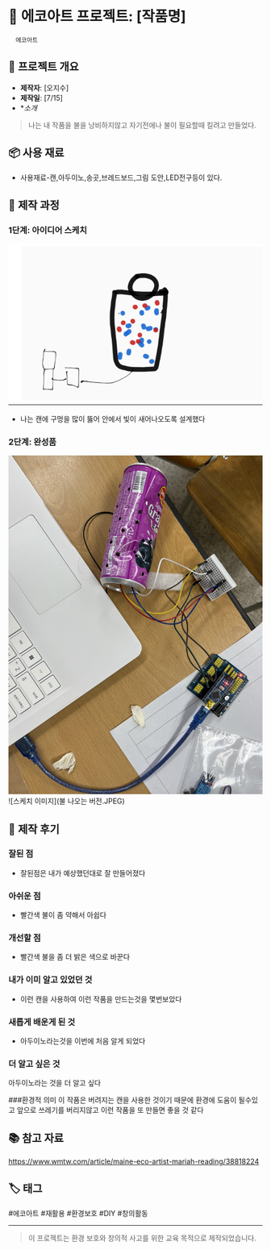 # 🌱 에코아트 프로젝트: [작품명]
      에코아트
## 📖 프로젝트 개요
- **제작자**: [오지수]
- **제작일**: [7/15]
- **소개*
> 나는 내 작품을 불을 낭비하지않고 자기전에나 불이 필요할때 킬려고 만들었다.

## 📦 사용 재료
- 사용재료-캔,아두이노,송곳,브레드보드,그림 도안,LED전구등이 있다.

## 🔧 제작 과정


### 1단계: 아이디어 스케치
![스케치 이미지](스케치.png)
- 나는 캔에 구멍을 많이 뚫어 안에서 빛이 새어나오도록 설계했다
### 2단계: 완성품
![스케치 이미지](완성작.jpg)
![스케치 이미지](불 나오는 버전.JPEG)

## 💭 제작 후기
### 잘된 점
- 잘된점은 내가 예상했던대로 잘 만들어졌다

### 아쉬운 점
-  빨간색 불이 좀 약해서 아쉽다

### 개선할 점
-  빨간색 불을 좀 더 밝은 색으로 바꾼다

### 내가 이미 알고 있었던 것
-  이런 캔을 사용하여 이런 작품을 만드는것을 몇번보았다

### 새롭게 배운게 된 것
-  아두이노라는것을 이번에 처음 알게 되었다

### 더 알고 싶은 것
아두이노라는 것을 더 알고 싶다

###환경적 의미
 이 작품은 버려지는 캔을 사용한 것이기 때문에 환경에 도움이 될수있고 앞으로 쓰레기를 버리지않고 이런 작품을 또 만들면 좋을 것 같다


## 📚 참고 자료
  https://www.wmtw.com/article/maine-eco-artist-mariah-reading/38818224
## 🏷️ 태그
#에코아트 #재활용 #환경보호 #DIY #창의활동

---

> 이 프로젝트는 환경 보호와 창의적 사고를 위한 교육 목적으로 제작되었습니다.
